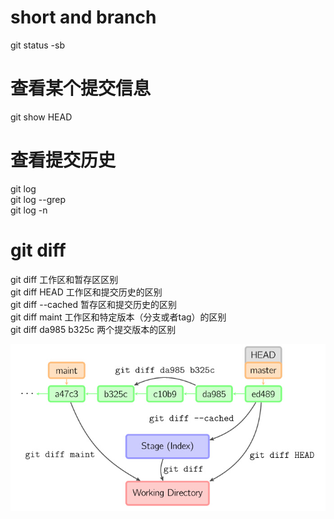 # short and branch    
git status -sb    

# 查看某个提交信息    
git show HEAD   

# 查看提交历史    
git log <file name>   
git log --grep <msg>    
git log -n    

# git diff     
git diff		工作区和暂存区区别   
git diff HEAD		工作区和提交历史的区别   
git diff --cached	暂存区和提交历史的区别   
git diff maint		工作区和特定版本（分支或者tag）的区别    
git diff da985 b325c 	两个提交版本的区别   

![](https://github.com/havenow/my-git/blob/master/images/diff.jpg)
